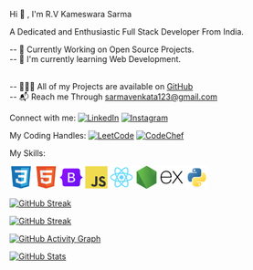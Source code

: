 Hi 👋 , I'm R.V Kameswara Sarma

A Dedicated and Enthusiastic Full Stack Developer From India.
<p>
-- 🔭 Currently Working on Open Source Projects. <br>
-- 🌱 I'm currently learning Web Development.    <br> <br>
  
-- 👨🏻‍💻 All of my Projects are available on [GitHub](https://github.com/KameswaraSarma9) <br>
-- 📬 Reach me Through [sarmavenkata123@gmail.com](sarmavenkata123@gmail.com)

Connect with me:
[![LinkedIn](https://img.shields.io/badge/LinkedIn-blue)](https://www.linkedin.com/in/kameswarasarma/)
[![Instagram](https://img.shields.io/badge/Instagram-pink)](https://www.instagram.com/ikameswarasarma/)

My Coding Handles:
[![LeetCode](https://img.shields.io/badge/-LeetCode-ff8c00?style=flat&labelColor=ff8c00&logo=LeetCode&logoColor=white)](https://leetcode.com/u/sarmavenkata123/) 
[![CodeChef](https://img.shields.io/badge/-CodeChef-5B4638?style=flat&logo=codechef&logoColor=white)](https://www.codechef.com/users/kameswarasarma)

My Skills:
<p align="left">
  <img src="https://raw.githubusercontent.com/devicons/devicon/master/icons/css3/css3-original.svg" alt="CSS3" width="40" height="40" />
  <img src="https://raw.githubusercontent.com/devicons/devicon/master/icons/html5/html5-original.svg" alt="HTML5" width="40" height="40" />
  <img src="https://raw.githubusercontent.com/devicons/devicon/master/icons/bootstrap/bootstrap-original.svg" alt="Bootstrap" width="40" height="40" />
  <img src="https://raw.githubusercontent.com/devicons/devicon/master/icons/javascript/javascript-original.svg" alt="JavaScript" width="40" height="40" />
  <img src="https://raw.githubusercontent.com/devicons/devicon/master/icons/react/react-original.svg" alt="React" width="40" height="40" />
  <img src="https://raw.githubusercontent.com/devicons/devicon/master/icons/nodejs/nodejs-original.svg" alt="Node.js" width="40" height="40" />
  <img src="https://raw.githubusercontent.com/devicons/devicon/master/icons/express/express-original.svg" alt="Express" width="40" height="40" />
  <img src="https://raw.githubusercontent.com/devicons/devicon/master/icons/python/python-original.svg" alt="Python" width="40" height="40" />
</p>

[![GitHub Streak](https://streak-stats.demolab.com/?user=DenverCoder1&theme=dark)](https://git.io/streak-stats)

[![GitHub Streak](https://github-readme-streak-stats.herokuapp.com/?user=shaikRahilAhmed)](https://git.io/streak-stats)

[![GitHub Activity Graph](https://github-readme-activity-graph.vercel.app/graph?username=kameswarasarma9&theme=github-dark)](https://github.com/kameswarasarma9/github-readme-activity-graph)

[![GitHub Stats](https://github-readme-stats.vercel.app/api?username=kameswarasarma9&show_icons=true&theme=default)](https://github.com/kameswarasarma9)


